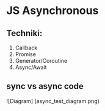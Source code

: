 # JS Asynchronous

## Techniki:

1. Callback
2. Promise
3. Generator/Coroutine
4. Async/Await

## sync vs async code

![Diagram] (async_test_diagram.png)
